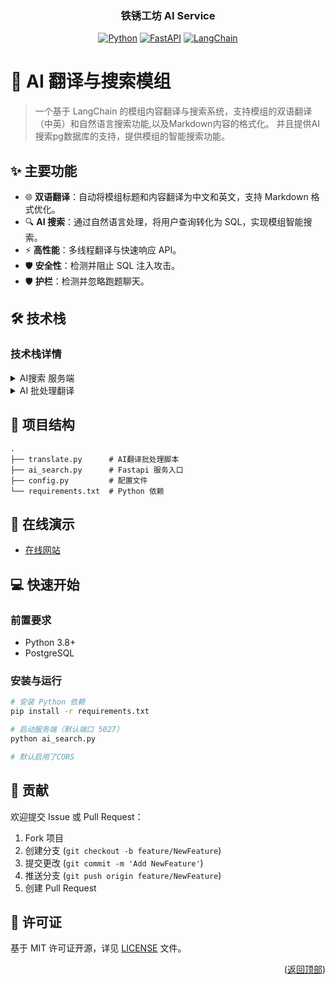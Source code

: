 <div id="readme-top"></div>

<!-- Logo -->
<div align="center">

<h3><b>铁锈工坊 AI Service</b></h3>

[![Python][Python]][Python-url]
[![FastAPI][FastAPI]][FastAPI-url]
[![LangChain][langchain]][langchain-url]

</div>

<!-- 项目描述 -->

# 📖 AI 翻译与搜索模组 <a id="about-project"></a>

> 一个基于 LangChain 的模组内容翻译与搜索系统，支持模组的双语翻译（中英）和自然语言搜索功能,以及Markdown内容的格式化。
> 并且提供AI搜索pg数据库的支持，提供模组的智能搜索功能。

## ✨ 主要功能

- 🌐 **双语翻译**：自动将模组标题和内容翻译为中文和英文，支持 Markdown 格式优化。
- 🔍 **AI 搜索**：通过自然语言处理，将用户查询转化为 SQL，实现模组智能搜索。
- ⚡ **高性能**：多线程翻译与快速响应 API。
- 🛡️ **安全性**：检测并阻止 SQL 注入攻击。
- 🛡️ **护栏**：检测并忽略跑题聊天。

## 🛠 技术栈 <a id="built-with"></a>

### 技术栈详情 <a id="tech-stack"></a>


<details>
  <summary>AI搜索 服务端</summary>
  <ul>
    <li><a href="https://www.python.org/">Python</a> - LangChain 结构化 数据处理</li>
    <li><a href="https://fastapi.tiangolo.com/">FastAPI</a> - 高性能 API 框架</li>
    <li><a href="https://www.postgresql.org/">PostgreSQL</a> - 数据存储</li>
  </ul>
</details>

<details>
  <summary>AI 批处理翻译</summary>
  <ul>
    <li><a href="https://www.python.org/">Python</a> - LangChain 翻译脚本</li>
    <li><a href="https://digitalocean.com/">DigitalOcean</a> - llama 3.3 模型 (批处理翻译)</li>
    <li><a href="https://xai.com/">xAI</a> - Grok2.0 模型 (批处理翻译)</li>
  </ul>
</details>

## 📁 项目结构

```
.
├── translate.py      # AI翻译批处理脚本
├── ai_search.py      # Fastapi 服务入口
├── config.py         # 配置文件
└── requirements.txt  # Python 依赖
```

## 🚀 在线演示 <a id="live-demo"></a>

- [在线网站](https://rw.d5v.cc/ai-search)

## 💻 快速开始 <a id="getting-started"></a>

### 前置要求

- Python 3.8+
- PostgreSQL

### 安装与运行

```sh
# 安装 Python 依赖
pip install -r requirements.txt

# 启动服务端（默认端口 5027）
python ai_search.py

# 默认启用了CORS
```

## 🤝 贡献 <a id="contributing"></a>

欢迎提交 Issue 或 Pull Request：

1. Fork 项目
2. 创建分支 (`git checkout -b feature/NewFeature`)
3. 提交更改 (`git commit -m 'Add NewFeature'`)
4. 推送分支 (`git push origin feature/NewFeature`)
5. 创建 Pull Request

## 📝 许可证 <a id="license"></a>

基于 MIT 许可证开源，详见 [LICENSE](LICENSE) 文件。

<p align="right">(<a href="#readme-top">返回顶部</a>)</p>

<!-- MARKDOWN LINKS & IMAGES -->

[FastAPI]: https://img.shields.io/badge/FastAPI-009688?style=for-the-badge&logo=fastapi&logoColor=white
[FastAPI-url]: https://fastapi.tiangolo.com/
[Python]: https://img.shields.io/badge/Python-3776AB?style=for-the-badge&logo=python&logoColor=white
[Python-url]: https://www.python.org/
[langchain]: https://img.shields.io/badge/LangChain-FF9900?style=for-the-badge&logo=langchain&logoColor=white
[langchain-url]: https://langchain.readthedocs.io/en/latest/